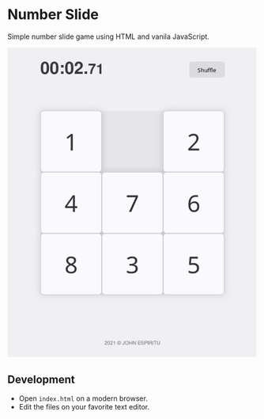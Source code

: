 # Number Slide

Simple number slide game using HTML and vanila JavaScript.

<div align="center">
  <img src="screenshot.png"/>
</div>

## Development

- Open `index.html` on a modern browser.
- Edit the files on your favorite text editor.